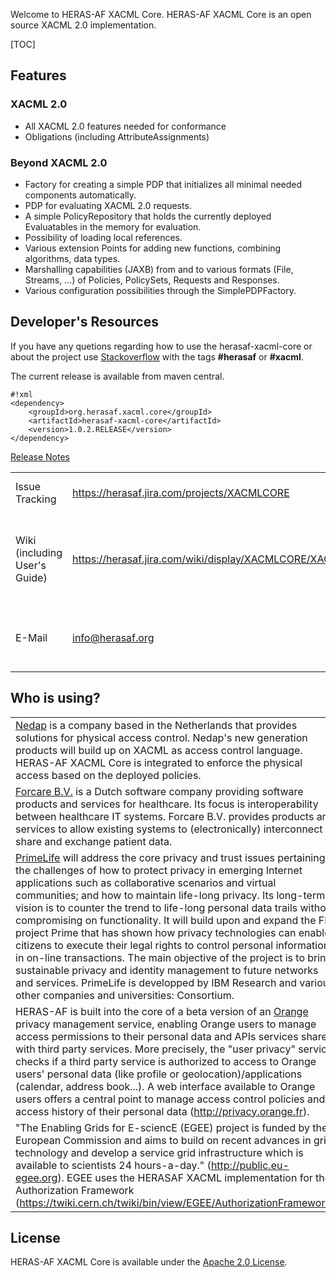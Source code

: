 Welcome to HERAS-AF XACML Core.
HERAS-AF XACML Core is an open source XACML 2.0 implementation.


[TOC]

## Features ##

### XACML 2.0 ###
* All XACML 2.0 features needed for conformance
* Obligations (including AttributeAssignments)

### Beyond XACML 2.0 ###
* Factory for creating a simple PDP that initializes all minimal needed components automatically.
* PDP for evaluating XACML 2.0 requests.
* A simple PolicyRepository that holds the currently deployed Evaluatables in the memory for evaluation.
* Possibility of loading local references.
* Various extension Points for adding new functions, combining algorithms, data types.
* Marshalling capabilities (JAXB) from and to various formats (File, Streams, ...) of Policies, PolicySets, Requests and Responses.
* Various configuration possibilities through the SimplePDPFactory.

## Developer's Resources ##
If you have any quetions regarding how to use the herasaf-xacml-core or about the project use [Stackoverflow](http://stackoverflow.com/) with the tags **#herasaf** or **#xacml**.

The current release is available from maven central.
```
#!xml
<dependency>
    <groupId>org.herasaf.xacml.core</groupId>
    <artifactId>herasaf-xacml-core</artifactId>
    <version>1.0.2.RELEASE</version>
</dependency>
```

[Release Notes](https://herasaf.jira.com/projects/XACMLCORE/versions/10330)

||||
| ------------- | ------------- | ------------- |
| Issue Tracking |https://herasaf.jira.com/projects/XACMLCORE | Create a new issue if you like. |
| Wiki (including User's Guide) | https://herasaf.jira.com/wiki/display/XACMLCORE/XACML+Core+1.0.0.RELEASE | Read our User's Guide about how to use the library. |
| E-Mail | [info@herasaf.org](mailto:info@herasaf.org) | Write us an e-mail, if you have any questions. |


## Who is using? ##
||
| ------------- |
| [Nedap](http://www.nedap.com/) is a company based in the Netherlands that provides solutions for physical access control. Nedap's new generation products will build up on XACML as access control language. HERAS-AF XACML Core is integrated to enforce the physical access based on the deployed policies. |
| [Forcare B.V.](http://www.forcare.nl/) is a Dutch software company providing software products and services for healthcare. Its focus is interoperability between healthcare IT systems. Forcare B.V. provides products and services to allow existing systems to (electronically) interconnect to share and exchange patient data.  |
| [PrimeLife](http://primelife.ercim.eu/) will address the core privacy and trust issues pertaining to the challenges of how to protect privacy in emerging Internet applications such as collaborative scenarios and virtual communities; and how to maintain life-long privacy. Its long-term vision is to counter the trend to life-long personal data trails without compromising on functionality. It will build upon and expand the FP6 project Prime that has shown how privacy technologies can enable citizens to execute their legal rights to control personal information in on-line transactions. The main objective of the project is to bring sustainable privacy and identity management to future networks and services. PrimeLife is developped by IBM Research and various other companies and universities: Consortium. |
| HERAS-AF is built into the core of a beta version of an [Orange](http://www.orange.com) privacy management service, enabling Orange users to manage access permissions to their personal data and APIs services shared with third party services. More precisely, the "user privacy" service checks if a third party service is authorized to access to Orange users' personal data (like profile or geolocation)/applications (calendar, address book...). A web interface available to Orange users offers a central point to manage access control policies and access history of their personal data (http://privacy.orange.fr). |
| "The Enabling Grids for E-sciencE (EGEE) project is funded by the European Commission and aims to build on recent advances in grid technology and develop a service grid infrastructure which is available to scientists 24 hours-a-day." (http://public.eu-egee.org). EGEE uses the HERASAF XACML implementation for their Authorization Framework (https://twiki.cern.ch/twiki/bin/view/EGEE/AuthorizationFramework). |

## License ##
HERAS-AF XACML Core is available under the [Apache 2.0 License](http://www.apache.org/licenses/LICENSE-2.0).
